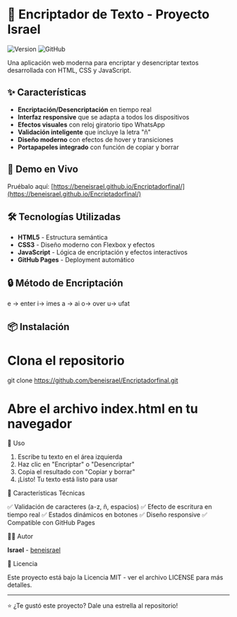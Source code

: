 
# 🔐 Encriptador de Texto - Proyecto Israel

![Version](https://img.shields.io/badge/version-1.0.0-blue.svg)
![GitHub](https://img.shields.io/badge/license-MIT-green.svg)

Una aplicación web moderna para encriptar y desencriptar textos desarrollada con HTML, CSS y JavaScript.

## ✨ Características

- **Encriptación/Desencriptación** en tiempo real
- **Interfaz responsive** que se adapta a todos los dispositivos
- **Efectos visuales** con reloj giratorio tipo WhatsApp
- **Validación inteligente** que incluye la letra "ñ"
- **Diseño moderno** con efectos de hover y transiciones
- **Portapapeles integrado** con función de copiar y borrar

## 🚀 Demo en Vivo

Pruébalo aquí: [https://beneisrael.github.io/Encriptadorfinal/](https://beneisrael.github.io/Encriptadorfinal/)

## 🛠 Tecnologías Utilizadas

- **HTML5** - Estructura semántica
- **CSS3** - Diseño moderno con Flexbox y efectos
- **JavaScript** - Lógica de encriptación y efectos interactivos
- **GitHub Pages** - Deployment automático

## 🔒 Método de Encriptación

e → enter
i→ imes
a → ai
o→ over
u→ ufat



## 📦 Instalación

# Clona el repositorio
git clone https://github.com/beneisrael/Encriptadorfinal.git

# Abre el archivo index.html en tu navegador


🎯 Uso

1. Escribe tu texto en el área izquierda
2. Haz clic en "Encriptar" o "Desencriptar"
3. Copia el resultado con "Copiar y borrar"
4. ¡Listo! Tu texto está listo para usar

🌟 Características Técnicas

✅ Validación de caracteres (a-z, ñ, espacios)
✅ Efecto de escritura en tiempo real
✅ Estados dinámicos en botones
✅ Diseño responsive
✅ Compatible con GitHub Pages

👨‍💻 Autor

**Israel** - [beneisrael](https://github.com/beneisrael)

📄 Licencia

Este proyecto está bajo la Licencia MIT - ver el archivo LICENSE para más detalles.

---

⭐ ¿Te gustó este proyecto? Dale una estrella al repositorio!



